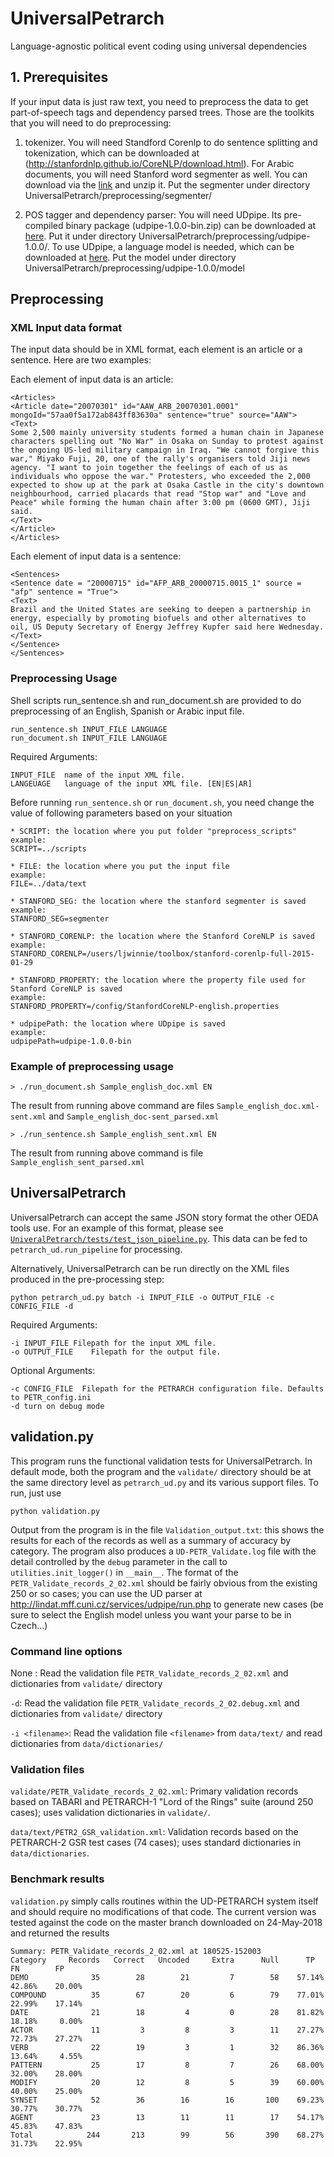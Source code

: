 # UniversalPetrarch
Language-agnostic political event coding using universal dependencies


## 1. Prerequisites

If your input data is just raw text, you need to preprocess the data to get
part-of-speech tags and dependency parsed trees. Those are the toolkits that
you will need to do preprocessing:

1. tokenizer. You will need Standford Corenlp to do sentence splitting and
   tokenization, which can be downloaded at
   (http://stanfordnlp.github.io/CoreNLP/download.html). For Arabic documents,
   you will need Stanford word segmenter as well. You can download via the
   [link](http://nlp.stanford.edu/software/segmenter.html#Download) and unzip
   it. Put the segmenter under directory
   UniversalPetrarch/preprocessing/segmenter/


2. POS tagger and dependency parser: You will need UDpipe. Its pre-compiled
   binary package (udpipe-1.0.0-bin.zip) can be downloaded at
   [here](https://github.com/ufal/udpipe/releases/tag/v1.0.0). Put it under
   directory UniversalPetrarch/preprocessing/udpipe-1.0.0/. To use UDpipe, a
   language model is needed, which can be downloaded at
   [here](https://ufal.mff.cuni.cz/udpipe#download). Put the model under
   directory UniversalPetrarch/preprocessing/udpipe-1.0.0/model



## Preprocessing 



### XML Input data format  

The input data should be in XML format, each element is an article or a sentence. Here are two examples:  

Each element of input data is an article:  

``` 
<Articles>
<Article date="20070301" id="AAW_ARB_20070301.0001" mongoId="57aa0f5a172ab843ff83630a" sentence="true" source="AAW">
<Text>
Some 2,500 mainly university students formed a human chain in Japanese characters spelling out "No War" in Osaka on Sunday to protest against the ongoing US-led military campaign in Iraq. "We cannot forgive this war," Miyako Fuji, 20, one of the rally's organisers told Jiji news agency. "I want to join together the feelings of each of us as individuals who oppose the war." Protesters, who exceeded the 2,000 expected to show up at the park at Osaka Castle in the city's downtown neighbourhood, carried placards that read "Stop war" and "Love and Peace" while forming the human chain after 3:00 pm (0600 GMT), Jiji said.
</Text>
</Article>
</Articles>
```

Each element of input data is a sentence:  

```
<Sentences>
<Sentence date = "20000715" id="AFP_ARB_20000715.0015_1" source = "afp" sentence = "True">
<Text>
Brazil and the United States are seeking to deepen a partnership in energy, especially by promoting biofuels and other alternatives to oil, US Deputy Secretary of Energy Jeffrey Kupfer said here Wednesday. 
</Text>
</Sentence>
</Sentences>
```

### Preprocessing Usage  

Shell scripts run_sentence.sh and run_document.sh are provided to do preprocessing of an English, Spanish or Arabic input file. 

```
run_sentence.sh INPUT_FILE LANGUAGE
run_document.sh INPUT_FILE LANGUAGE
```

Required Arguments:  

```
INPUT_FILE	name of the input XML file. 
LANGEUAGE	language of the input XML file. [EN|ES|AR]
```

Before running `run_sentence.sh` or `run_document.sh`, you need change the value of following parameters based on your situation

``` 
* SCRIPT: the location where you put folder "preprocess_scripts"
example:
SCRIPT=../scripts

* FILE: the location where you put the input file 
example:
FILE=../data/text

* STANFORD_SEG: the location where the stanford segmenter is saved
example:
STANFORD_SEG=segmenter

* STANFORD_CORENLP: the location where the Stanford CoreNLP is saved
example:
STANFORD_CORENLP=/users/ljwinnie/toolbox/stanford-corenlp-full-2015-01-29

* STANFORD_PROPERTY: the location where the property file used for Stanford CoreNLP is saved
example:
STANFORD_PROPERTY=/config/StanfordCoreNLP-english.properties

* udpipePath: the location where UDpipe is saved
example:
udpipePath=udpipe-1.0.0-bin 

```

### Example of preprocessing usage

`> ./run_document.sh Sample_english_doc.xml EN`

The result from running above command are files `Sample_english_doc.xml-sent.xml` and `Sample_english_doc-sent_parsed.xml`

`> ./run_sentence.sh Sample_english_sent.xml EN`

The result from running above command is file `Sample_english_sent_parsed.xml`


## UniversalPetrarch


UniversalPetrarch can accept the same JSON story format the other OEDA tools
use. For an example of this format, please see
[`UniveralPetrarch/tests/test_json_pipeline.py`](https://github.com/openeventdata/UniversalPetrarch/blob/master/UniversalPetrarch/tests/test_json_pipeline.py). This data can be fed to `petrarch_ud.run_pipeline` for processing.

Alternatively, UniversalPetrarch can be run directly on the XML files produced
in the pre-processing step:

```
python petrarch_ud.py batch -i INPUT_FILE -o OUTPUT_FILE -c CONFIG_FILE -d
```

Required Arguments:  

``-i INPUT_FILE	Filepath for the input XML file. ``  
``-o OUTPUT_FILE	Filepath for the output file.``

Optional Arguments:  

``-c CONFIG_FILE  Filepath for the PETRARCH configuration file. Defaults to PETR_config.ini``  
``-d turn on debug mode``

## validation.py

This program runs the functional validation tests for UniversalPetrarch. In default mode, both the program and the `validate/` directory should be at the same directory level as `petrarch_ud.py` and its various support files. To run, just use

``python validation.py``

Output from the program is in the file `Validation_output.txt`: this shows the results for each of the records as well as a summary of accuracy by category. The program also produces a `UD-PETR_Validate.log` file with the detail controlled by the `debug` parameter in the call to `utilities.init_logger()` in `__main__`. The format of the `PETR_Validate_records_2_02.xml` should be fairly obvious from the existing 250 or so cases; you can use the UD parser at http://lindat.mff.cuni.cz/services/udpipe/run.php to generate new cases (be sure to select the English model unless you want your parse to be in Czech...)

### Command line options

None : Read the validation file `PETR_Validate_records_2_02.xml` and dictionaries from `validate/` directory

``-d``: Read the validation file `PETR_Validate_records_2_02.debug.xml` and dictionaries from `validate/` directory

``-i <filename>``: Read the validation file `<filename>` from `data/text/` and read dictionaries from `data/dictionaries/`

### Validation files

`validate/PETR_Validate_records_2_02.xml`: Primary validation records based on TABARI and PETRARCH-1 "Lord of the Rings" suite (around 250 cases); uses validation dictionaries in `validate/`.

`data/text/PETR2_GSR_validation.xml`: Validation records based on the PETRARCH-2 GSR test cases (74 cases); uses standard dictionaries in `data/dictionaries`.


### Benchmark results

`validation.py` simply calls routines within the UD-PETRARCH system itself and should require no modifications of that code. The current version was tested against the code on the master branch downloaded on 24-May-2018 and returned the results

```
Summary: PETR_Validate_records_2_02.xml at 180525-152003
Category     Records   Correct   Uncoded     Extra      Null      TP        FN        FP  
DEMO              35        28        21         7        58    57.14%    42.86%    20.00%
COMPOUND          35        67        20         6        79    77.01%    22.99%    17.14%
DATE              21        18         4         0        28    81.82%    18.18%     0.00%
ACTOR             11         3         8         3        11    27.27%    72.73%    27.27%
VERB              22        19         3         1        32    86.36%    13.64%     4.55%
PATTERN           25        17         8         7        26    68.00%    32.00%    28.00%
MODIFY            20        12         8         5        39    60.00%    40.00%    25.00%
SYNSET            52        36        16        16       100    69.23%    30.77%    30.77%
AGENT             23        13        11        11        17    54.17%    45.83%    47.83%
Total            244       213        99        56       390    68.27%    31.73%    22.95%
```
